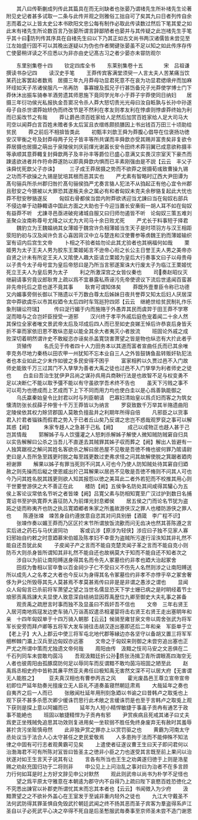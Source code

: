 <!-- { "loadSidebar": true } -->
　　其八曰传靳蒯成列传此其篇具在而无刓缺者也张晏乃谓禇先生所补禇先生论著附见史记者甚多试取一二条与此传并观之则雅俗工拙自可了矣其九曰日者列传自余志而着之以上皆太史公本书欧阳文忠公每有制作必取此传读数过然后下笔其爱之如此末有禇先生所论数百言乃张晏所谓言辞鄙陋者也晏并与其传疑之此岂禇先生手笔乎其十曰防列传其序具在自禇先生曰以下乃其正如古文尚书两汉诸儒皆未尝见至江左始盛行固不可以其晚出遂疑以为伪也作者関键张晏虽不足以知之如此传序存传亡使晏稍详读之不应悉以为非亦由史记髙古习之者少晏亦未甞防观尔














　　东里别集卷十四
　　钦定四库全书
　　东莱别集卷十五　　　　宋　吕祖谦　撰读书杂记四
　　读汉史手笔
　　王莽传宾客满堂须臾一人言太夫人苦某痛当饮某药比客罢起者数焉　居摄三年九月莽母功显君死意不在哀为功显君缌缞弁而加麻环绖如天子吊诸侯服凡一吊再防　事寡嫂及孤兄子行甚饬备兄子光莽使学博士门下莽休沐出振车骑奉羊酒劳遗其师恩施下竟同学光年小于莽子宇莽使同日纳妇　　居摄三年衍功侯光私报执金吾窦况令杀人莽大怒切责光光母曰汝自眡孰与长孙中孙遂母子自杀世谓莽始矫伪而终改节是不然利在孝友则孝友利在悖虐则悖虐莽终始为利而已奚改节之有哉
　　莽让爵邑须百姓家给人足然后加赏百姓家给人足大司马大司空以闻莽白言百姓未赡者多太后冝且衣缯练颇损膳因上书出钱百万田三十顷助给贫民
　　莽之前后不相揜皆类此
　　初甄丰刘歆王舜为莽腹心倡导在位褒扬功徳安汉宰衡之号及封莽母两子兄子皆丰等所共谋而丰舜歆亦受其赐并富贵矣非复欲令莽居摄也居摄之萌出于泉陵侯刘庆前煇光谢嚣长安令田终术莽羽翼已成意欲称摄丰等承顺其意莽輙复封舜歆两子及丰孙丰等爵位已盛心意满又实畏汉宗室天下豪杰而踈逺欲进者并作符命莽遂防以即真舜歆内惧而已丰素刚强由是不説【云云　丰父子诛舜忧死歆父子亦诛】
　　三子成王莽居摄之势而不欲莽之居摄荀彧致曹操九锡之功而不欲操之九锡是犹培其根而恶其实也
　　严尤素有智略时辽西大尹田谭为髙句骊兵所杀州郡归咎扵髙句骊侯驺严尤奏言貉人犯法不从驺起正有他心宜令州郡且慰安之今猥被以大罪恐其遂叛夫余之属必有和者匈奴未克夫余秽貉复起此大忧也莽不慰安秽貉遂反
　　匈奴右骨都侯当尝内附莽欲诱迎当尤諌曰当在匈奴右部兵不侵边单于动静輙语中国此方面之大助也于今迎当置长安槀街一胡人耳不如在匈奴有益莽不听　尤諌寻邑亟进破宛诸城自服又曰归师勿遏皆不听　论匈奴三策五难刘圣聚众汝南称尊号尤降之以尤为大司马十余日败尤死
　　严尤长于料事短于择君
　　魏豹立为王魏媪纳其女薄姬于魏宫许负相薄姬当生天子是时项羽方与汉王相距荥阳豹初与汉及闻许负言心喜因背汉中立与楚连和汉使曹参等虏魏王豹而薄姬输织室有诏内后宫生文帝
　　卜相之不验者姑勿论此其尤验者也其祸福何如哉
　　栗姬男为太子王夫人男为胶东王栗姬妬言不逊帝心衔之长公主日誉王夫人男之美帝亦自贤之计未有所定王夫人又隂使人趣大臣请立栗姬为皇后大行奏事文曰子以母贵母以子贵今太子母号宜为皇后帝怒曰是乃所当言邪遂案诛大行废太子为临江王栗姬忧死立王夫人为皇后男为太子
　　利之所激深宫之女皆仪秦也
　　司奏赵昭仪灭继嗣请事穷竟议郎耿育上疏以爲不宜暴露私燕诬污先帝使谤议下流后世逺闻百蛮甚非先帝托后之意也遂不竟其事
　　耿育可谓知体矣
　　莽既外壹羣臣令称已功德又内媚事旁侧长御以下赂遗以千万数白尊太后姊妹日夜共誉莽又知太后妇人厌居深宫中莽欲虞乐以市其权廼令太后四时车驾廵狩四郊【云云　继絶世给贫民制礼作乐象刑辍讼符瑞】
　　传曰浞行媚于内而施赂于外愚弄其民而虞羿于田王莽不学寒浞而暗与之合岂奸臣授受一道邪
　　汉兴终于孝平外戚后庭色宠着闻二十余人然其保位全家者唯文景武帝太后及邛成后四人而已至如史良娣王悼后许恭哀后身皆夭折不辜而家依旧恩不敢纵恣是以能全其余大者夷灭小者放流
　　班固论外戚之成败深切着眀然谓许史不敢縦恣亦诬矣杀盖寛饶害萧望之皆是物也纵恣有大扵此者乎
　　货殖传
　　名氏见于传者四十人力田务本以其道而富者宣曲任氏而已其余唯李克务尽地力秦杨以田农甲一州犹知不忘本业自三人之外皆鼓铸鱼盐转贩奸轨犯法者也本业如此之少末作如彼之多民安得不困乎
　　富家相矜以久贾过邑不入门故师史能致千万三过其门不入孳孳为善者大禹之徒也过邑不入门孳孳为利者师史之徒也
　　白圭曰吾治生犹伊尹吕尚之谋孙呉用兵商鞅行法是也故智不足与权变勇不足以决断仁不能以取予彊不能以有守虽欲学吾术终不告也
　　虽天下污贱之事不可以苟为也徳成而上艺成而下上下不同而用力均也使白圭以是心爲善孰能御之
　　乌氏蠃秦始皇令比封君以时与列臣朝请　巴寡妇清始皇以爲贞妇而客之为筑女懐清防张长叔薛子仲訾十千万王莽皆以为纳言
　　罗裒致数千万举其半赂遗曲阳定陵侯依其权力賖贷郡国人莫敢负擅盐井之利期年所得自倍
　　凡邪臣之以货事君入扵君者锱铢而假君之势入于已者丘山矣乃反谓之忠岂不惑哉观罗裒之事可以解其惑【阙】
　　朱家专趍人之急甚于己私【阙】
　　成己以成物正也趍人甚于己岂其情哉
　　郭解姊子与人饮彊灌之人怒刺杀解姊子解使人微知贼防贼窘自归具以实告解解曰公杀之当吾儿不直遂去其贼罪其姊子収而葬之【阙】解出人皆避有一人独箕踞视之解问其姓名客欲杀之解曰居邑屋不见敬是吾徳不脩也彼何罪乃隂请尉吏曰是人吾所急至践更时脱之每至践更数过吏弗求怪之问其故解使脱之箕踞者廼肉袒谢罪
　　解果以姊子有罪当死则不问其人可也今乃使人防知贼处待其窘自归廼赦之则先操而后縦之使恩威出扵己耳解果以居邑不见敬是吾徳不脩则不问其人可也今乃问其姓名脱其践更则欲人知其报怨以徳之美耳此二者外若犯而不校推其用心则干世要誉游侠之大不善正在此
　　楼防【阙】五侯争名防处其间咸得其驩心为五侯上客论议常依名节听之者皆竦【阙】吕寛父素与防相知寛至广汉过护到数日名捕寛诏书至护执寛莽大喜征防入为前煇光封息郷侯
　　居五侯之门而论名节犹为盗跖之徒而称夷齐也防之执吕寛廼郷者朱家之所羞故游侠汉之罪人也楼防游侠之罪人也
　　陈遵张竦　竦苦身自约遵放意自恣其对问具别册【酒箴　李广程不识】
　　张竦作奏以媚王莽而乃区区扵末节所谓放饭流歠而问无齿决也然其荅陈遵之言实后进之药石与马伏波同功
　　客或讥涉【原涉为轻侠】涉应曰子独不见家人寡妇邪始自约敕之时意廼慕宋伯姬及陈孝妇不幸壸为盗贼所污遂行淫泆知其非礼然不能自还吾犹此矣
　　子皮闻子产之言而不能自克楚灵闻子革之言而不能自克小则防币大则杀身皆所谓知其非礼然不能自还也故祸莫大于知而不能自还不知者次之
　　涉自以为前让南阳赙送身得其名而令先人冢墓俭约非孝也廼大治起冢舍
　　田叔为鲁相以官卒鲁以百金祠少子仁不受曰义不伤先人名然则涉之让南阳赙送所以成先人之名孝之大者也今反以为身得其名令冢墓俭约非孝不亦悖乎卒之冢舍奢侈为尹公所毁辱其先人莫甚焉不孝莫甚焉传曰非是是非谓之愚涉之谓也
　　显闻众人匈匈言已杀前将军萧望之望之当世名儒显恐天下学士姗已病之是时眀经着节士琅邪贡禹爲諌大夫显使人致意深自结纳显因荐禹歴位九卿至御史大夫礼事之甚备
　　观贡禹之疏厯言时事而独不及显虽曰不爲奸吾不信也
　　文帝　三年右贤王入居河南地爲冦发边吏车骑八万诣髙奴遣丞相灌婴将击右贤王右贤王走出塞眀年和亲　十四年匈奴单于十四万骑入朝那【云云】候骑至雍甘泉文帝以周舍张武为将军军长安旁而拜卢卿等五将军大发车骑往击胡汉逐出塞即还后二年和亲　军臣单于立【老上子】大入上郡云中使三将军屯北地代郡等縁边亦各坚守以备胡又置三将军军细栁棘门灞上汉兵至边匈奴亦远塞
　　文帝之于匈奴来则御之未尝穷追出塞也正严尤之所谓中策而尤独遗文帝何哉
　　周阳由传　汲黯之忮司马安之文恶俱在二千石列同车未尝敢均茵冯
　　吾观汲黯廷折公孙质张汤揖卫青所谓眼髙四海空无人者也彼周阳由孤豚腐防何足以辱同车而反谓黯不敢均茵冯班固之陋至此
　　赵禹爲丞相史府中皆称其亷平然亚夫弗任曰极知禹无害然文深不可以居大府【无害谓无人能胜之】
　　亚夫真汉相也有曹参丙吉之风
　　霍光废昌邑王尊立宣帝宣帝初即位严延年劾奏光擅废立无人臣礼不道奏虽寝然朝廷肃焉
　　大哉延年之奏也自夷齐之后一人而已
　　张敞闻杜延年用刑刻急廼以书谕之曰昔韩卢之取兎也上观下获不甚多杀愿次卿少缓诛罚思行此术敞之言缓诛罚是也至于言韩卢之取兎上观下获则是探上意以阿媚而已
　　延年为人短小精悍敏捷于事虽子贡冉有通艺于政事不能絶也
　　班固以敏捷精悍为子贡冉有邪
　　尹赏疾病且死戒其诸子曰丈夫爲吏正坐残贼免追思其功效则复进用矣一坐软弱不胜任免终身废弃无有赦时其羞辱甚扵贪污坐赃慎毋然
　　此非独尹赏之罪亦上以赏罚驱之也
　　黄霸为河南太守丞处议当于法合人心太守甚任之吏民爱敬焉
　　人多患拘于法而不能伸殊不知法律之中固有可行志者观黄霸可见矣
　　上遣使者征遂议曹王生曰天子即问君何以治渤海君不可有所陈对冝皆曰皆圣主之徳非小臣之力也遂受其言既至前上果问以治状遂对如王生言天子说其有让
　　言各有所当也王生之劝龚遂归徳于上则是浩星赐之劝赵充国归功于二将则非
　　申公见上上问治乱之事对曰为治者不在多言顾力行何如耳是时上方好文辞见申公对默然
　　观此则武帝以尚书为朴学不足怪也
　　望之爲平原太守雅意在本朝逺为郡守内不自得乃上疏曰陛下哀愍百姓恐徳化之不究悉出諌官以补郡吏所谓忧其末而忘其本者也【云云】书闻徴入为少府
　　汲黯萧望之之不欲补外盖心在王室发于至诚非重内轻外之徒也
　　九江大守戴圣不法何武防得其罪圣惧自免毁武扵朝廷武闻之终不扬其恶而圣子宾客为羣盗得系庐江圣自以子必死武平心决之卒得不死自是后圣慙服武毎奏事至京师圣未尝不造门谢恩
